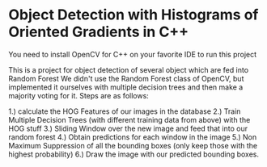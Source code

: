 # Object Detection with Histograms of Oriented Gradients in C++

You need to install OpenCV for C++ on your favorite IDE to run this project

This is a project for object detection of several object which are fed into Random Forest
We didn't use the Random Forest class of OpenCV, but implemented it ourselves with multiple decision trees and then make a majority voting for it.
Steps are as follows: 

1.) calculate the HOG Features of our images in the database
2.) Train Multiple Decision Trees (with different training data from above) with the HOG stuff
3.) Sliding Window over the new image and feed that into our random forest
4.) Obtain predictions for each window in the image 
5.) Non Maximum Suppression of all the bounding boxes (only keep those with the highest probability)
6.) Draw the image with our predicted bounding boxes.


